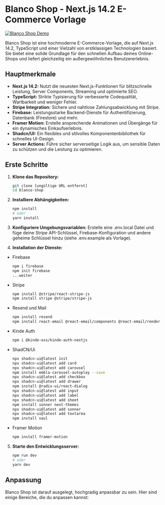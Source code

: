 # Blanco Shop - Next.js 14.2 E-Commerce Vorlage

[![Blanco Shop Demo](https://your-demo-screenshot-url.png)](https://your-live-demo-url)

Blanco Shop ist eine hochmoderne E-Commerce-Vorlage, die auf Next.js 14.2, TypeScript und einer Vielzahl von erstklassigen Technologien basiert. Sie bietet eine solide Grundlage für den schnellen Aufbau deines Online-Shops und liefert gleichzeitig ein außergewöhnliches Benutzererlebnis.

## Hauptmerkmale

* **Next.js 14.2:** Nutzt die neuesten Next.js-Funktionen für blitzschnelle Leistung, Server Components, Streaming und optimierte SEO.
* **TypeScript:**  Strikte Typisierung für verbesserte Codequalität, Wartbarkeit und weniger Fehler.
* **Stripe Integration:** Sichere und nahtlose Zahlungsabwicklung mit Stripe.
* **Firebase:** Leistungsstarke Backend-Dienste für Authentifizierung, Datenbank (Firestore) und mehr.
* **Framer Motion:** Erstelle ansprechende Animationen und Übergänge für ein dynamisches Einkaufserlebnis.
* **Shadcn/UI:** Ein flexibles und stilvolles Komponentenbibliothek für schnelles UI-Design.
* **Server Actions:** Führe sicher serverseitige Logik aus, um sensible Daten zu schützen und die Leistung zu optimieren.

## Erste Schritte

1. **Klone das Repository:**
   ```bash
   git clone [ungültige URL entfernt]
   cd blanco-shop

2. **Installiere Abhängigkeiten:**

    ```bash
    npm install
    # oder
    yarn install

3. **Konfiguriere Umgebungsvariablen:**
Erstelle eine .env.local Datei und füge deine Stripe API-Schlüssel, Firebase-Konfiguration und andere geheime Schlüssel hinzu (siehe .env.example als Vorlage).

4. **Installation der Dienste:**
- Firebase
    ```bash
    npm i firebase 
    npm init firebase 
    ...weiter

- Stripe
    ```bash
    npm install @stripe/react-stripe-js 
    npm install stripe @stripe/stripe-js

- Resend und Mail
    ```bash
    npm install resend
    npm install react-email @react-email/components @react-email/render

- Kinde Auth
    ```bash
    npm i @kinde-oss/kinde-auth-nextjs

- ShadCN/Ui
    ```bash
    npx shadcn-ui@latest init         
    npx shadcn-ui@latest add card   
    npx shadcn-ui@latest add carousel   
    npm install embla-carousel-autoplay --save
    npx shadcn-ui@latest add checkbox   
    npx shadcn-ui@latest add drawer   
    npm install @radix-ui/react-dialog
    npx shadcn-ui@latest add input   
    npx shadcn-ui@latest add label   
    npx shadcn-ui@latest add sheet   
    npm install sonner next-themes   
    npx shadcn-ui@latest add sonner   
    npx shadcn-ui@latest add textarea  
    npm install vaul 
   
- Framer Motion 
    ```bash
    npm install framer-motion   

5. **Starte den Entwicklungsserver:**
    ```bash
    npm run dev
    # oder
    yarn dev

## Anpassung
Blanco Shop ist darauf ausgelegt, hochgradig anpassbar zu sein. Hier sind einige Bereiche, die du anpassen kannst: